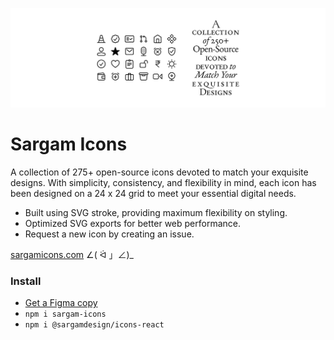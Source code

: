 ![cover](src/readme_cover.png)

# Sargam Icons
A collection of 275+ open-source icons devoted to match your exquisite designs. With simplicity, consistency, and flexibility in mind, each icon has been designed on a 24 x 24 grid to meet your essential digital needs.

- Built using SVG stroke, providing maximum flexibility on styling.
- Optimized SVG exports for better web performance.
- Request a new icon by creating an issue.

[sargamicons.com](https://sargamicons.com/) ∠( ᐛ 」∠)_

### Install
- [Get a Figma copy](https://www.figma.com/community/file/1152296792728333709)
- `npm i sargam-icons`
- `npm i @sargamdesign/icons-react`
